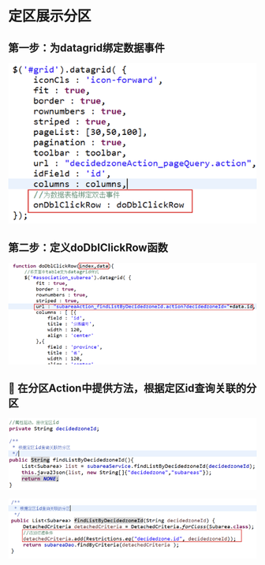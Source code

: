 # 定区展示分区

## 第一步：为datagrid绑定数据事件

![](../../../../.gitbook/assets/image%20%2836%29.png)

## 第二步：定义doDblClickRow函数

![](../../../../.gitbook/assets/image%20%2892%29.png)

##  在分区Action中提供方法，根据定区id查询关联的分区

![&#xF06C;	&#x5728;SubareaServiceImpl&#x4E2D;&#x63D0;&#x4F9B;&#x65B9;&#x6CD5;&#xFF0C;&#x6839;&#x636E;&#x5B9A;&#x533A;id&#x67E5;&#x8BE2;&#x5173;&#x8054;&#x7684;&#x5206;&#x533A;](../../../../.gitbook/assets/image%20%2868%29.png)

![](../../../../.gitbook/assets/image%20%2859%29.png)

